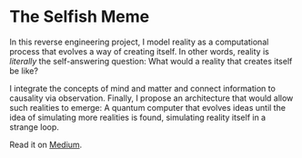 # The Selfish Meme

In this reverse engineering project, I model reality as a computational process that evolves a way of creating itself. In other words, reality is *literally* the self-answering question: What would a reality that creates itself be like?

I integrate the concepts of mind and matter and connect information to causality via observation. Finally, I propose an architecture that would allow such realities to emerge: A quantum computer that evolves ideas until the idea of simulating more realities is found, simulating reality itself in a strange loop.

Read it on [Medium](https://medium.com/@muellerberndt/memetic-natural-selection-how-memes-create-all-of-reality-8be4722b6a2).

